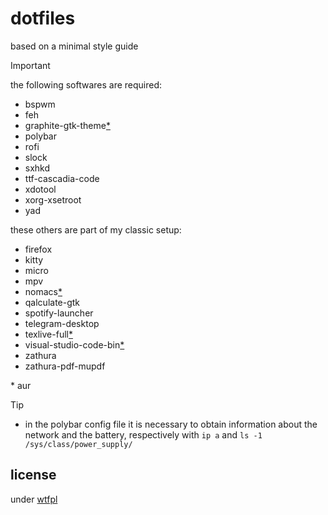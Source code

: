# dotfiles

based on a minimal style guide

> [!IMPORTANT]
> the following softwares are required:
> + bspwm
> + feh
> + graphite-gtk-theme[*](#aur)
> + polybar
> + rofi
> + slock
> + sxhkd
> + ttf-cascadia-code
> + xdotool
> + xorg-xsetroot
> + yad

these others are part of my classic setup:
+ firefox
+ kitty
+ micro
+ mpv
+ nomacs[*](#aur)
+ qalculate-gtk
+ spotify-launcher
+ telegram-desktop
+ texlive-full[*](#aur)
+ visual-studio-code-bin[*](#aur)
+ zathura
+ zathura-pdf-mupdf

<aside id="aur">* aur</aside>

> [!TIP]
> + in the polybar config file it is necessary to obtain information about the network and the battery, respectively with `ip a` and `ls -1 /sys/class/power_supply/`

## license

under [wtfpl](./LICENSE)